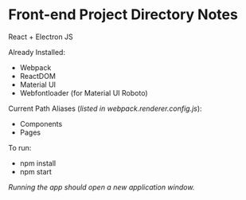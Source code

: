 # Front-end Project Directory Notes

React + Electron JS

Already Installed:
- Webpack
- ReactDOM
- Material UI
- Webfontloader (for Material UI Roboto)

Current Path Aliases (_listed in webpack.renderer.config.js_):
- Components
- Pages

To run:
- npm install
- npm start

_Running the app should open a new application window._

